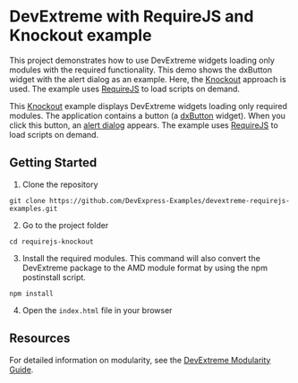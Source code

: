 # DevExtreme with RequireJS and Knockout example

This project demonstrates how to use DevExtreme widgets loading only modules with the required functionality. This demo shows the dxButton widget with the alert dialog as an example. Here, the [Knockout](http://knockoutjs.com/) approach is used. The example uses [RequireJS](http://requirejs.org/) to load scripts on demand.

This [Knockout](http://knockoutjs.com/) example displays DevExtreme widgets loading only required modules. The application contains a button (a [dxButton](https://js.devexpress.com/Documentation/ApiReference/UI_Components/dxButton/) widget). When you click this button, an [alert dialog](https://js.devexpress.com/Documentation/ApiReference/Common/Utils/ui/dialog/#alertmessageHtml_title) appears. The example uses [RequireJS](http://requirejs.org/) to load scripts on demand.

## Getting Started

1. Clone the repository
 ``` text
 git clone https://github.com/DevExpress-Examples/devextreme-requirejs-examples.git
 ```

2. Go to the project folder
 ``` text
 cd requirejs-knockout
 ```

3. Install the required modules. This command will also convert the DevExtreme package to the AMD module format by using the npm postinstall script.
 ``` text
 npm install
 ```

4. Open the `index.html` file in your browser

## Resources

For detailed information on modularity, see the [DevExtreme Modularity Guide](http://js.devexpress.com/Documentation/Guide/Common/Modularity).
